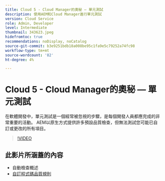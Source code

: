 ```yaml
---
title: Cloud 5 - Cloud Manager的奧秘 — 單元測試
description: 使用AEM和Cloud Manager進行單元測試
version: Cloud Service
role: Admin, Developer
level: Intermediate
thumbnail: 343623.jpeg
hidefromtoc: true
recommendations: noDisplay, noCatalog
source-git-commit: b3e9251bdb18a008be95c1fa9e5c79252a74fc98
workflow-type: tm+mt
source-wordcount: '82'
ht-degree: 4%

---
```


# Cloud 5 - Cloud Manager的奧秘 — 單元測試

在軟體開發中，單元測試是一個經常被忽視的步驟，是每個開發人員都應完成的非常重要的活動。 AEM以原生方式提供許多預設品質檢查，但無法測試您可能已自訂或更改的所有項目。

>[!VIDEO](https://video.tv.adobe.com/v/343623?quality=12&learn=on)

## 此影片所涵蓋的內容

+ 自動檢查概述
+ [自訂程式碼品質規則](https://experienceleague.adobe.com/docs/experience-manager-cloud-service/content/implementing/using-cloud-manager/test-results/custom-code-quality-rules.html)
